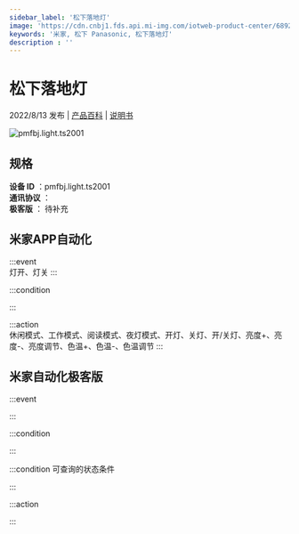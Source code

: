 ```yaml
---
sidebar_label: '松下落地灯'
image: 'https://cdn.cnbj1.fds.api.mi-img.com/iotweb-product-center/68924e075ceafed22432460b843881df_1658402449842.png?GalaxyAccessKeyId=AKVGLQWBOVIRQ3XLEW&Expires=9223372036854775807&Signature=mcqvgpvaDAiG/74vVdzwXXExNbU='
keywords: '米家, 松下 Panasonic, 松下落地灯'
description : ''
---
```

# 松下落地灯

2022/8/13 发布 | [产品百科](https://home.mi.com/webapp/content/baike/product/index.html?model=pmfbj.light.ts2001/) | [说明书](https://home.mi.com/views/introduction.html?model=pmfbj.light.ts2001&region=cn)

![pmfbj.light.ts2001](https://cdn.cnbj1.fds.api.mi-img.com/iotweb-product-center/68924e075ceafed22432460b843881df_1658402449842.png?GalaxyAccessKeyId=AKVGLQWBOVIRQ3XLEW&Expires=9223372036854775807&Signature=mcqvgpvaDAiG/74vVdzwXXExNbU=)

## 规格  
> 
**设备 ID** ：pmfbj.light.ts2001  
**通讯协议** ：  
**极客版**  ： 待补充 


## 米家APP自动化  

:::event  
灯开、灯关
:::

:::condition  

:::

:::action   
休闲模式、工作模式、阅读模式、夜灯模式、开灯、关灯、开/关灯、亮度+、亮度-、亮度调节、色温+、色温-、色温调节
:::

## 米家自动化极客版  

:::event  

:::

:::condition  

:::

:::condition 可查询的状态条件  

:::

:::action  

:::

        

